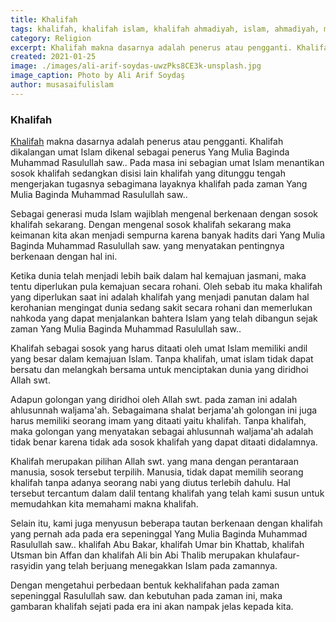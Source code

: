 ```yaml
---
title: Khalifah
tags: khalifah, khalifah islam, khalifah ahmadiyah, islam, ahmadiyah, mirza masroor ahmad, khalifah sekarang
category: Religion
excerpt: Khalifah makna dasarnya adalah penerus atau pengganti. Khalifah dikalangan umat Islam dikenal sebagai penerus Yang Mulia Baginda Muhammad Rasulullah saw..
created: 2021-01-25
image: ./images/ali-arif-soydas-uwzPks8CE3k-unsplash.jpg
image_caption: Photo by Ali Arif Soydaş
author: musasaifulislam
---
```


### Khalifah
[Khalifah](/post/khalifah) makna dasarnya adalah penerus atau pengganti. Khalifah dikalangan umat Islam dikenal sebagai penerus Yang Mulia Baginda Muhammad Rasulullah saw.. Pada masa ini sebagian umat Islam menantikan sosok khalifah sedangkan disisi lain khalifah yang ditunggu tengah mengerjakan tugasnya sebagimana layaknya khalifah pada zaman Yang Mulia Baginda Muhammad Rasulullah saw..

Sebagai generasi muda Islam wajiblah mengenal berkenaan dengan sosok khalifah sekarang. Dengan mengenal sosok khalifah sekarang maka keimanan kita akan menjadi sempurna karena banyak hadits dari Yang Mulia Baginda Muhammad Rasulullah saw. yang menyatakan pentingnya berkenaan dengan hal ini.

Ketika dunia telah menjadi lebih baik dalam hal kemajuan jasmani, maka tentu diperlukan pula kemajuan secara rohani. Oleh sebab itu maka khalifah yang diperlukan saat ini adalah khalifah yang menjadi panutan dalam hal kerohanian mengingat dunia sedang sakit secara rohani dan memerlukan nahkoda yang dapat menjalankan bahtera Islam yang telah dibangun sejak zaman Yang Mulia Baginda Muhammad Rasulullah saw..

Khalifah sebagai sosok yang harus ditaati oleh umat Islam memiliki andil yang besar dalam kemajuan Islam. Tanpa khalifah, umat islam tidak dapat bersatu dan melangkah bersama untuk menciptakan dunia yang diridhoi Allah swt.

Adapun golongan yang diridhoi oleh Allah swt. pada zaman ini adalah ahlusunnah waljama'ah. Sebagaimana shalat berjama'ah golongan ini juga harus memiliki seorang imam yang ditaati yaitu khalifah. Tanpa khalifah, maka golongan yang menyatakan sebagai ahlusunnah waljama'ah adalah tidak benar karena tidak ada sosok khalifah yang dapat ditaati didalamnya.

Khalifah merupakan pilihan Allah swt. yang mana dengan perantaraan manusia, sosok tersebut terpilih. Manusia, tidak dapat memilih seorang khalifah tanpa adanya seorang nabi yang diutus terlebih dahulu. Hal tersebut tercantum dalam dalil tentang khalifah yang telah kami susun untuk memudahkan kita memahami makna khalifah.

Selain itu, kami juga menyusun beberapa tautan berkenaan dengan khalifah yang pernah ada pada era sepeninggal Yang Mulia Baginda Muhammad Rasulullah saw.. khalifah Abu Bakar, khalifah Umar bin Khattab, khalifah Utsman bin Affan dan khalifah Ali bin Abi Thalib merupakan khulafaur-rasyidin yang telah berjuang menegakkan Islam pada zamannya.

Dengan mengetahui perbedaan bentuk kekhalifahan pada zaman sepeninggal Rasulullah saw. dan kebutuhan pada zaman ini, maka gambaran khalifah sejati pada era ini akan nampak jelas kepada kita.